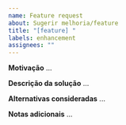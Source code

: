 ```yaml
---
name: Feature request
about: Sugerir melhoria/feature
title: "[feature] "
labels: enhancement
assignees: ""
---
```


**Motivação**
...

**Descrição da solução**
...

**Alternativas consideradas**
...

**Notas adicionais**
...
